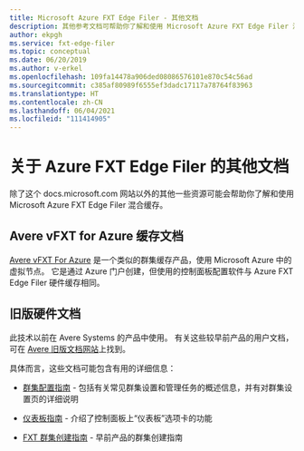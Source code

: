 ```yaml
---
title: Microsoft Azure FXT Edge Filer - 其他文档
description: 其他参考文档可帮助你了解和使用 Microsoft Azure FXT Edge Filer 混合缓存。
author: ekpgh
ms.service: fxt-edge-filer
ms.topic: conceptual
ms.date: 06/20/2019
ms.author: v-erkel
ms.openlocfilehash: 109fa14478a906ded08086576101e870c54c56ad
ms.sourcegitcommit: c385af80989f6555ef3dadc17117a78764f83963
ms.translationtype: HT
ms.contentlocale: zh-CN
ms.lasthandoff: 06/04/2021
ms.locfileid: "111414905"
---
```

# <a name="additional-documentation-for-azure-fxt-edge-filer"></a>关于 Azure FXT Edge Filer 的其他文档

除了这个 docs.microsoft.com 网站以外的其他一些资源可能会帮助你了解和使用 Microsoft Azure FXT Edge Filer 混合缓存。

## <a name="avere-vfxt-for-azure-cache-documentation"></a>Avere vFXT for Azure 缓存文档

[Avere vFXT For Azure](../avere-vfxt/index.yml) 是一个类似的群集缓存产品，使用 Microsoft Azure 中的虚拟节点。 它是通过 Azure 门户创建，但使用的控制面板配置软件与 Azure FXT Edge Filer 硬件缓存相同。

## <a name="legacy-hardware-documentation"></a>旧版硬件文档

此技术以前在 Avere Systems 的产品中使用。 有关这些较早前产品的用户文档，可在 [Avere 旧版文档网站](https://azure.github.io/Avere/)上找到。

具体而言，这些文档可能包含有用的详细信息：

* [群集配置指南](https://azure.github.io/Avere/legacy/ops_guide/4_7/html/ops_conf_index.html) - 包括有关常见群集设置和管理任务的概述信息，并有对群集设置页的详细说明

* [仪表板指南](https://azure.github.io/Avere/legacy/dashboard/4_7/html/ops_dashboard_index.html) - 介绍了控制面板上“仪表板”选项卡的功能

* [FXT 群集创建指南](https://azure.github.io/Avere/legacy/create_cluster/4_8/html/create_index.html) - 早前产品的群集创建指南